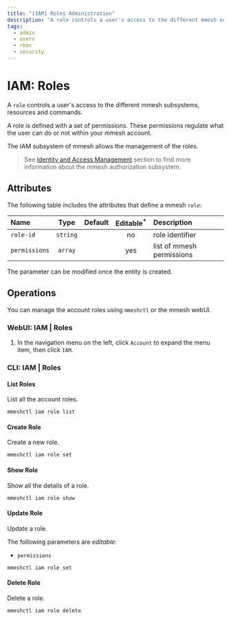```yaml
---
title: "[IAM] Roles Administration"
description: "A role controls a user's access to the different mmesh subsystems, resources and commands. The administrator can manage the roles using mmeshctl or the mmesh webUI."
tags:
  - admin
  - users
  - rbac
  - security
---
```


# IAM: Roles

A `role` controls a user's access to the different mmesh subsystems, resources and commands.

A role is defined with a set of permissions. These permissions regulate what the user can do or not within your mmesh account.

The IAM subsystem of mmesh allows the management of the roles.

> See [Identity and Access Management](/docs/platform/iam/authorization/#user-roles) section to find more information about the mmesh authorization subsystem.

## Attributes

The following table includes the attributes that define a mmesh `role`:

| Name     | Type     | Default | Editable<sup>*</sup> | Description |
| :------- | :------: | :-----: | :------------------: | :---------- |
| `role-id` | `string` |         | no  | role identifier |
| `permissions`  | `array`  |         | yes | list of mmesh permissions |

<table-note>
The parameter can be modified once the entity is created.
</table-note>

## Operations

You can manage the account roles using `mmeshctl` or the mmesh webUI.

### WebUI: IAM | Roles

1. In the navigation menu on the left, click `Account` to expand the menu item, then click `IAM`.

### CLI: IAM | Roles

#### List Roles

List all the account roles.

```shell
mmeshctl iam role list
```

#### Create Role

Create a new role.

```shell
mmeshctl iam role set
```

#### Show Role

Show all the details of a role.

```shell
mmeshctl iam role show
```

#### Update Role

Update a role.

The following parameters are *editable*:

- `permissions`

```shell
mmeshctl iam role set
```

#### Delete Role

Delete a role.

```shell
mmeshctl iam role delete
```
